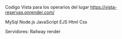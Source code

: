 Codigo Vista para los operarios del lugar
https://vista-reservas.onrender.com/

MySql Node.js JavaScript EJS Html Css

Servidores:
Railway
render
